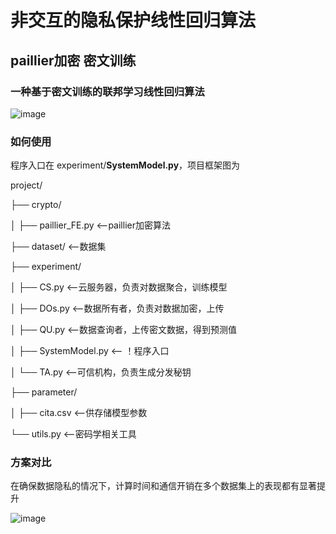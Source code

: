 # 非交互的隐私保护线性回归算法

## paillier加密 密文训练

### 一种基于密文训练的联邦学习线性回归算法

![image](https://github.com/user-attachments/assets/df548be2-a34f-447b-b903-df8a38225375)



### 如何使用
程序入口在 experiment/**SystemModel.py**，项目框架图为

project/

├── crypto/

│   ├── paillier_FE.py    <--paillier加密算法

├── dataset/              <--数据集

├── experiment/

│   ├── CS.py             <--云服务器，负责对数据聚合，训练模型

│   ├── DOs.py             <--数据所有者，负责对数据加密，上传

│   ├── QU.py             <--数据查询者，上传密文数据，得到预测值

│   ├── SystemModel.py     <-- ！程序入口

│   └── TA.py             <--可信机构，负责生成分发秘钥

├── parameter/

│   ├── cita.csv         <--供存储模型参数

└── utils.py             <--密码学相关工具

### 方案对比

在确保数据隐私的情况下，计算时间和通信开销在多个数据集上的表现都有显著提升

![image](https://github.com/user-attachments/assets/8828e3e1-587a-404b-92c4-f354bfb8b30a)

